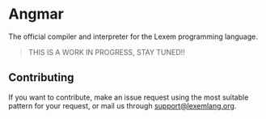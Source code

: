 # Angmar

The official compiler and interpreter for the Lexem programming language. 

> THIS IS A WORK IN PROGRESS, STAY TUNED!!

## Contributing

If you want to contribute, make an issue request using the most suitable pattern for your request, or mail us through support@lexemlang.org.
